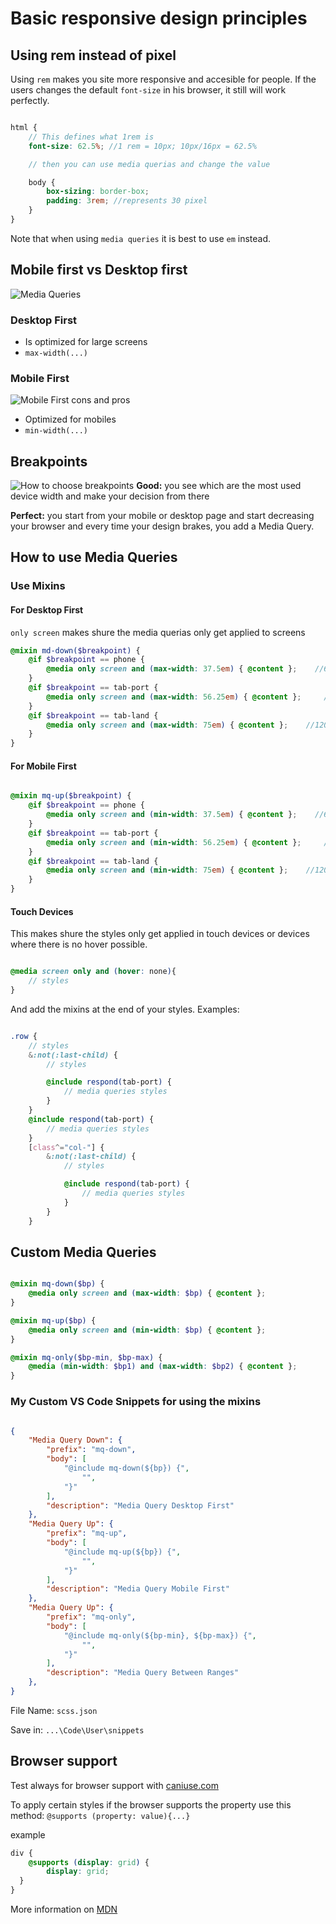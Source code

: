 # Basic responsive design principles

## Using rem instead of pixel

Using `rem` makes you site more responsive and accesible for people. If the users changes the default `font-size` in his browser, it still will work perfectly.

```scss

html {
    // This defines what 1rem is
    font-size: 62.5%; //1 rem = 10px; 10px/16px = 62.5%

    // then you can use media querias and change the value

    body {
        box-sizing: border-box;
        padding: 3rem; //represents 30 pixel
    }
}
```

Note that when using `media queries` it is best to use `em` instead.

## Mobile first vs Desktop first

![Media Queries](gfx/media-queries.png)

### Desktop First

* Is optimized for large screens
* `max-width(...)`

### Mobile First 

![Mobile First cons and pros](gfx/mobile-first.png)
* Optimized for mobiles
* `min-width(...)`

## Breakpoints

![How to choose breakpoints](gfx/breakpoints.png)
**Good:** you see which are the most used device width and make your decision from there

**Perfect:** you start from your mobile or desktop page and start decreasing your browser and every time your design brakes, you add a Media Query. 

## How to use Media Queries

### Use Mixins

#### For Desktop First

`only screen` makes shure the media querias only get applied to screens

```scss
@mixin md-down($breakpoint) {
    @if $breakpoint == phone {
        @media only screen and (max-width: 37.5em) { @content };    //600px
    }
    @if $breakpoint == tab-port {
        @media only screen and (max-width: 56.25em) { @content };     //900px
    }
    @if $breakpoint == tab-land {
        @media only screen and (max-width: 75em) { @content };    //1200px
    }
}
```

#### For Mobile First

```scss

@mixin mq-up($breakpoint) {
    @if $breakpoint == phone {
        @media only screen and (min-width: 37.5em) { @content };    //600px
    }
    @if $breakpoint == tab-port {
        @media only screen and (min-width: 56.25em) { @content };     //900px
    }
    @if $breakpoint == tab-land {
        @media only screen and (min-width: 75em) { @content };    //1200px
    }
}
```

#### Touch Devices

This makes shure the styles only get applied in touch devices or devices where there is no hover possible.

```scss

@media screen only and (hover: none){
    // styles
}
```

And add the mixins at the end of your styles. Examples:

```scss

.row {
    // styles
    &:not(:last-child) {
        // styles

        @include respond(tab-port) {
            // media queries styles
        }
    }
    @include respond(tab-port) {
        // media queries styles
    }
    [class^="col-"] {    
        &:not(:last-child) {
            // styles

            @include respond(tab-port) {
                // media queries styles
            }
        }
    }
```

## Custom Media Queries

```scss

@mixin mq-down($bp) {
    @media only screen and (max-width: $bp) { @content };
}

@mixin mq-up($bp) {
    @media only screen and (min-width: $bp) { @content };
}

@mixin mq-only($bp-min, $bp-max) {
    @media (min-width: $bp1) and (max-width: $bp2) { @content };
}
```

### My Custom VS Code Snippets for using the mixins

```json

{
    "Media Query Down": {
        "prefix": "mq-down",
        "body": [
            "@include mq-down(${bp}) {",
                "",
            "}"
        ],
        "description": "Media Query Desktop First"
    },
    "Media Query Up": {
        "prefix": "mq-up",
        "body": [
            "@include mq-up(${bp}) {",
                "",
            "}"
        ],
        "description": "Media Query Mobile First"
    },
    "Media Query Up": {
        "prefix": "mq-only",
        "body": [
            "@include mq-only(${bp-min}, ${bp-max}) {",
                "",
            "}"
        ],
        "description": "Media Query Between Ranges"
    },
}
```

File Name: `scss.json`

Save in: `...\Code\User\snippets`

## Browser support

Test always for browser support with [caniuse.com](https://caniuse.com/)

To apply certain styles if the browser supports the property use this method: `@supports (property: value){...}`

example

```scss
div {
    @supports (display: grid) {
        display: grid;
  }
}
```

More information on [MDN](https://developer.mozilla.org/en-US/docs/Web/CSS/@supports)